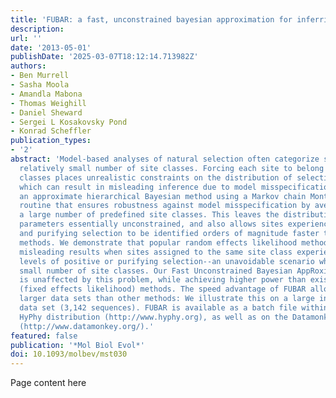 ```yaml
---
title: 'FUBAR: a fast, unconstrained bayesian approximation for inferring selection'
description:
url: ''
date: '2013-05-01'
publishDate: '2025-03-07T18:12:14.713982Z'
authors:
- Ben Murrell
- Sasha Moola
- Amandla Mabona
- Thomas Weighill
- Daniel Sheward
- Sergei L Kosakovsky Pond
- Konrad Scheffler
publication_types:
- '2'
abstract: 'Model-based analyses of natural selection often categorize sites into a
  relatively small number of site classes. Forcing each site to belong to one of these
  classes places unrealistic constraints on the distribution of selection parameters,
  which can result in misleading inference due to model misspecification. We present
  an approximate hierarchical Bayesian method using a Markov chain Monte Carlo (MCMC)
  routine that ensures robustness against model misspecification by averaging over
  a large number of predefined site classes. This leaves the distribution of selection
  parameters essentially unconstrained, and also allows sites experiencing positive
  and purifying selection to be identified orders of magnitude faster than by existing
  methods. We demonstrate that popular random effects likelihood methods can produce
  misleading results when sites assigned to the same site class experience different
  levels of positive or purifying selection--an unavoidable scenario when using a
  small number of site classes. Our Fast Unconstrained Bayesian AppRoximation (FUBAR)
  is unaffected by this problem, while achieving higher power than existing unconstrained
  (fixed effects likelihood) methods. The speed advantage of FUBAR allows us to analyze
  larger data sets than other methods: We illustrate this on a large influenza hemagglutinin
  data set (3,142 sequences). FUBAR is available as a batch file within the latest
  HyPhy distribution (http://www.hyphy.org), as well as on the Datamonkey web server
  (http://www.datamonkey.org/).'
featured: false
publication: '*Mol Biol Evol*'
doi: 10.1093/molbev/mst030
---
```


Page content here